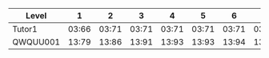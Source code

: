 <!-- Rank double -->
  
<table>
  <thead>
    <tr>
      <th>Level</th>
      <th>1</th>
      <th>2</th>
      <th>3</th>
      <th>4</th>
      <th>5</th>
      <th>6</th>
      <th>7</th>
      <th>8</th>
      <th>9</th>
      <th>10</th>
      <th>11</th>
      <th>12</th>
      <th>13</th>
      <th>14</th>
      <th>15</th>
      <th>16</th>
      <th>17</th>
      <th>18</th>
      <th>19</th>
      <th>20</th>
      <th>21</th>
      <th>22</th>
      <th>23</th>
      <th>24</th>
      <th>25</th>
      <th>26</th>
      <th>27</th>
      <th>28</th>
      <th>29</th>
      <th>30</th>
      <th>31</th>
      <th>32</th>
      <th>33</th>
      <th>34</th>
      <th>35</th>
      <th>36</th>
      <th>37</th>
      <th>38</th>
      <th>39</th>
      <th>40</th>
      <th>41</th>
      <th>42</th>
      <th>43</th>
      <th>44</th>
      <th>45</th>
      <th>46</th>
      <th>47</th>
      <th>48</th>
      <th>49</th>
      <th>50</th>
      <th>51</th>
      <th>52</th>
      <th>53</th>
      <th>54</th>
      <th>55</th>
      <th>56</th>
      <th>57</th>
      <th>58</th>
      <th>59</th>
      <th>60</th>
      <th>61</th>
      <th>62</th>
      <th>63</th>
      <th>64</th>
      <th>65</th>
      <th>66</th>
      <th>67</th>
      <th>68</th>
      <th>69</th>
      <th>70</th>
      <th>71</th>
      <th>72</th>
      <th>73</th>
      <th>74</th>
      <th>75</th>
      <th>76</th>
      <th>77</th>
      <th>78</th>
      <th>79</th>
      <th>80</th>
      <th>81</th>
      <th>82</th>
      <th>83</th>
      <th>84</th>
      <th>85</th>
      <th>86</th>
      <th>87</th>
      <th>88</th>
      <th>89</th>
      <th>90</th>
      <th>91</th>
      <th>92</th>
      <th>93</th>
      <th>94</th>
      <th>95</th>
      <th>96</th>
      <th>97</th>
      <th>98</th>
      <th>99</th>
      <th>100</th>
      <th>101</th>
      <th>102</th>
      <th>103</th>
      <th>104</th>
      <th>105</th>
      <th>106</th>
      <th>107</th>
      <th>108</th>
      <th>109</th>
      <th>110</th>
      <th>111</th>
      <th>112</th>
      <th>113</th>
      <th>114</th>
      <th>115</th>
      <th>116</th>
      <th>117</th>
      <th>118</th>
      <th>119</th>
      <th>120</th>
      <th>121</th>
      <th>122</th>
      <th>123</th>
      <th>124</th>
      <th>125</th>
      <th>126</th>
      <th>127</th>
      <th>128</th>
      <th>129</th>
      <th>130</th>
      <th>131</th>
      <th>132</th>
      <th>133</th>
      <th>134</th>
      <th>135</th>
      <th>136</th>
      <th>137</th>
      <th>138</th>
      <th>139</th>
      <th>140</th>
      <th>141</th>
      <th>142</th>
      <th>143</th>
      <th>144</th>
      <th>145</th>
      <th>146</th>
      <th>147</th>
      <th>148</th>
      <th>149</th>
      <th>150</th>
      <th>151</th>
      <th>152</th>
      <th>153</th>
      <th>154</th>
      <th>155</th>
      <th>156</th>
      <th>157</th>
      <th>158</th>
      <th>159</th>
      <th>160</th>
      <th>161</th>
      <th>162</th>
      <th>163</th>
      <th>164</th>
      <th>165</th>
      <th>166</th>
      <th>167</th>
      <th>168</th>
      <th>169</th>
      <th>170</th>
      <th>171</th>
      <th>172</th>
      <th>173</th>
      <th>174</th>
      <th>175</th>
      <th>176</th>
      <th>177</th>
      <th>178</th>
      <th>179</th>
      <th>180</th>
      <th>181</th>
      <th>182</th>
      <th>183</th>
      <th>184</th>
      <th>185</th>
      <th>186</th>
      <th>187</th>
      <th>188</th>
      <th>189</th>
      <th>190</th>
      <th>191</th>
      <th>192</th>
      <th>193</th>
      <th>194</th>
      <th>195</th>
      <th>196</th>
      <th>197</th>
      <th>198</th>
      <th>199</th>
      <th>200</th>
      <th>201</th>
      <th>202</th>
      <th>203</th>
      <th>204</th>
      <th>205</th>
      <th>206</th>
      <th>207</th>
      <th>208</th>
      <th>209</th>
      <th>210</th>
      <th>211</th>
      <th>212</th>
      <th>213</th>
      <th>214</th>
      <th>215</th>
      <th>216</th>
      <th>217</th>
      <th>218</th>
      <th>219</th>
      <th>220</th>
      <th>221</th>
      <th>222</th>
      <th>223</th>
      <th>224</th>
      <th>225</th>
      <th>226</th>
      <th>227</th>
      <th>228</th>
      <th>229</th>
      <th>230</th>
      <th>231</th>
      <th>232</th>
      <th>233</th>
      <th>234</th>
      <th>235</th>
      <th>236</th>
      <th>237</th>
      <th>238</th>
      <th>239</th>
      <th>240</th>
      <th>241</th>
      <th>242</th>
      <th>243</th>
      <th>244</th>
      <th>245</th>
      <th>246</th>
      <th>247</th>
      <th>248</th>
      <th>249</th>
      <th>250</th>
      <th>251</th>
      <th>252</th>
      <th>253</th>
      <th>254</th>
      <th>255</th>
      <th>256</th>
      <th>257</th>
      <th>258</th>
      <th>259</th>
      <th>260</th>
      <th>261</th>
      <th>262</th>
      <th>263</th>
      <th>264</th>
      <th>265</th>
      <th>266</th>
      <th>267</th>
      <th>268</th>
      <th>269</th>
      <th>270</th>
      <th>271</th>
      <th>272</th>
      <th>273</th>
      <th>274</th>
      <th>275</th>
      <th>276</th>
      <th>277</th>
      <th>278</th>
      <th>279</th>
      <th>280</th>
      <th>281</th>
      <th>282</th>
      <th>283</th>
      <th>284</th>
      <th>285</th>
      <th>286</th>
      <th>287</th>
      <th>288</th>
      <th>289</th>
      <th>290</th>
      <th>291</th>
      <th>292</th>
      <th>293</th>
      <th>294</th>
      <th>295</th>
      <th>296</th>
      <th>297</th>
      <th>298</th>
      <th>299</th>
      <th>300</th>
      <th>Total</th>
      <th>Rank</th>
      <th>Top</th>
    </tr>
  </thead>
  <tbody>
    <tr>
      <td>Tutor1</td>
      <td>03:66</td>
      <td>03:71</td>
      <td>03:71</td>
      <td>03:71</td>
      <td>03:71</td>
      <td>03:71</td>
      <td>03:72</td>
      <td>03:72</td>
      <td>03:72</td>
      <td>03:72</td>
      <td>03:72</td>
      <td>03:72</td>
      <td>03:73</td>
      <td>03:73</td>
      <td>03:73</td>
      <td>03:73</td>
      <td>03:73</td>
      <td>03:73</td>
      <td>03:73</td>
      <td>03:74</td>
      <td>03:74</td>
      <td>03:74</td>
      <td>03:74</td>
      <td>03:74</td>
      <td>03:74</td>
      <td>03:75</td>
      <td>03:75</td>
      <td>03:75</td>
      <td>03:75</td>
      <td>03:75</td>
      <td>03:75</td>
      <td>03:75</td>
      <td>03:75</td>
      <td>03:75</td>
      <td>03:76</td>
      <td>03:76</td>
      <td>03:76</td>
      <td>03:76</td>
      <td>03:76</td>
      <td>03:76</td>
      <td>03:76</td>
      <td>03:76</td>
      <td>03:76</td>
      <td>03:76</td>
      <td>03:76</td>
      <td>03:77</td>
      <td>03:77</td>
      <td>03:77</td>
      <td>03:77</td>
      <td>03:77</td>
      <td>03:77</td>
      <td>03:77</td>
      <td>03:77</td>
      <td>03:77</td>
      <td>03:77</td>
      <td>03:77</td>
      <td>03:78</td>
      <td>03:78</td>
      <td>03:78</td>
      <td>03:78</td>
      <td>03:79</td>
      <td>03:79</td>
      <td>03:79</td>
      <td>03:80</td>
      <td>03:80</td>
      <td>03:80</td>
      <td>03:80</td>
      <td>03:80</td>
      <td>03:81</td>
      <td>03:81</td>
      <td>03:81</td>
      <td>03:81</td>
      <td>03:82</td>
      <td>03:82</td>
      <td>03:82</td>
      <td>03:82</td>
      <td>03:82</td>
      <td>03:82</td>
      <td>03:83</td>
      <td>03:83</td>
      <td>03:83</td>
      <td>03:83</td>
      <td>03:83</td>
      <td>03:83</td>
      <td>03:83</td>
      <td>03:83</td>
      <td>03:83</td>
      <td>03:83</td>
      <td>03:83</td>
      <td>03:83</td>
      <td>03:83</td>
      <td>03:83</td>
      <td>03:83</td>
      <td>03:83</td>
      <td>03:84</td>
      <td>03:84</td>
      <td>03:84</td>
      <td>03:84</td>
      <td>03:84</td>
      <td>03:84</td>
      <td>03:84</td>
      <td>03:84</td>
      <td>03:84</td>
      <td>03:84</td>
      <td>03:84</td>
      <td>03:84</td>
      <td>03:84</td>
      <td>03:84</td>
      <td>03:84</td>
      <td>03:84</td>
      <td>03:84</td>
      <td>03:84</td>
      <td>03:84</td>
      <td>03:84</td>
      <td>03:84</td>
      <td>03:84</td>
      <td>03:84</td>
      <td>03:84</td>
      <td>03:84</td>
      <td>03:85</td>
      <td>03:85</td>
      <td>03:85</td>
      <td>03:85</td>
      <td>03:85</td>
      <td>03:85</td>
      <td>03:85</td>
      <td>03:85</td>
      <td>03:85</td>
      <td>03:85</td>
      <td>03:85</td>
      <td>03:85</td>
      <td>03:85</td>
      <td>03:86</td>
      <td>03:86</td>
      <td>03:86</td>
      <td>03:86</td>
      <td>03:86</td>
      <td>03:86</td>
      <td>03:86</td>
      <td>03:86</td>
      <td>03:86</td>
      <td>03:86</td>
      <td>03:87</td>
      <td>03:87</td>
      <td>03:87</td>
      <td>03:87</td>
      <td>03:87</td>
      <td>03:87</td>
      <td>03:87</td>
      <td>03:87</td>
      <td>03:87</td>
      <td>03:87</td>
      <td>03:87</td>
      <td>03:87</td>
      <td>03:87</td>
      <td>03:87</td>
      <td>03:87</td>
      <td>03:87</td>
      <td>03:87</td>
      <td>03:87</td>
      <td>03:88</td>
      <td>03:88</td>
      <td>03:88</td>
      <td>03:89</td>
      <td>03:89</td>
      <td>03:89</td>
      <td>03:89</td>
      <td>03:90</td>
      <td>03:90</td>
      <td>03:90</td>
      <td>03:90</td>
      <td>03:90</td>
      <td>03:90</td>
      <td>03:90</td>
      <td>03:90</td>
      <td>03:91</td>
      <td>03:91</td>
      <td>03:91</td>
      <td>03:91</td>
      <td>03:91</td>
      <td>03:91</td>
      <td>03:92</td>
      <td>03:92</td>
      <td>03:92</td>
      <td>03:92</td>
      <td>03:92</td>
      <td>03:92</td>
      <td>03:92</td>
      <td>03:92</td>
      <td>03:92</td>
      <td>03:92</td>
      <td>03:93</td>
      <td>03:93</td>
      <td>03:93</td>
      <td>03:94</td>
      <td>03:94</td>
      <td>03:94</td>
      <td>03:95</td>
      <td>03:95</td>
      <td>03:95</td>
      <td>03:95</td>
      <td>03:95</td>
      <td>03:95</td>
      <td>03:96</td>
      <td>03:96</td>
      <td>03:97</td>
      <td>03:99</td>
      <td>04:00</td>
      <td>04:00</td>
      <td>04:00</td>
      <td>04:00</td>
      <td>04:10</td>
      <td>04:20</td>
      <td>04:30</td>
      <td>04:40</td>
      <td>04:60</td>
      <td>04:70</td>
      <td>04:80</td>
      <td>04:90</td>
      <td>04:12</td>
      <td>04:12</td>
      <td>04:12</td>
      <td>04:13</td>
      <td>04:13</td>
      <td>04:14</td>
      <td>04:16</td>
      <td>04:16</td>
      <td>04:17</td>
      <td>04:17</td>
      <td>04:22</td>
      <td>04:23</td>
      <td>04:24</td>
      <td>04:24</td>
      <td>04:26</td>
      <td>04:29</td>
      <td>04:30</td>
      <td>04:32</td>
      <td>04:33</td>
      <td>04:37</td>
      <td>04:38</td>
      <td>04:39</td>
      <td>04:41</td>
      <td>04:42</td>
      <td>04:43</td>
      <td>04:44</td>
      <td>04:45</td>
      <td>04:52</td>
      <td>04:54</td>
      <td>04:57</td>
      <td>04:58</td>
      <td>04:59</td>
      <td>04:63</td>
      <td>04:71</td>
      <td>04:73</td>
      <td>04:76</td>
      <td>04:76</td>
      <td>04:79</td>
      <td>04:80</td>
      <td>04:80</td>
      <td>04:87</td>
      <td>04:89</td>
      <td>04:89</td>
      <td>04:95</td>
      <td>04:99</td>
      <td>05:40</td>
      <td>05:70</td>
      <td>05:80</td>
      <td>05:12</td>
      <td>05:17</td>
      <td>05:51</td>
      <td>06:27</td>
      <td>06:41</td>
      <td>06:47</td>
      <td>10:96</td>
      <td>12:42</td>
      <td>23:49</td>
      <td>23:89</td>
      <td></td>
      <td></td>
      <td></td>
      <td></td>
      <td></td>
      <td></td>
      <td></td>
      <td></td>
      <td></td>
      <td></td>
      <td></td>
      <td></td>
      <td></td>
      <td></td>
      <td></td>
      <td></td>
      <td></td>
      <td></td>
      <td></td>
      <td></td>
      <td></td>
      <td></td>
      <td></td>
      <td>7:05:96</td>
      <td>6:18:58</td>
      <td>2</td>
    </tr>
    <tr>
      <td>QWQUU001</td>
      <td>13:79</td>
      <td>13:86</td>
      <td>13:91</td>
      <td>13:93</td>
      <td>13:93</td>
      <td>13:94</td>
      <td>13:95</td>
      <td>13:95</td>
      <td>13:96</td>
      <td>13:97</td>
      <td>13:97</td>
      <td>13:99</td>
      <td>14:00</td>
      <td>14:10</td>
      <td>14:10</td>
      <td>14:30</td>
      <td>14:30</td>
      <td>14:50</td>
      <td>14:50</td>
      <td>14:50</td>
      <td>14:60</td>
      <td>14:60</td>
      <td>14:60</td>
      <td>14:70</td>
      <td>14:70</td>
      <td>14:70</td>
      <td>14:70</td>
      <td>14:70</td>
      <td>14:70</td>
      <td>14:70</td>
      <td>14:70</td>
      <td>14:80</td>
      <td>14:80</td>
      <td>14:80</td>
      <td>14:80</td>
      <td>14:80</td>
      <td>14:80</td>
      <td>14:80</td>
      <td>14:80</td>
      <td>14:90</td>
      <td>14:90</td>
      <td>14:90</td>
      <td>14:90</td>
      <td>14:10</td>
      <td>14:10</td>
      <td>14:10</td>
      <td>14:10</td>
      <td>14:10</td>
      <td>14:11</td>
      <td>14:11</td>
      <td>14:11</td>
      <td>14:11</td>
      <td>14:11</td>
      <td>14:11</td>
      <td>14:11</td>
      <td>14:11</td>
      <td>14:12</td>
      <td>14:12</td>
      <td>14:12</td>
      <td>14:12</td>
      <td>14:12</td>
      <td>14:12</td>
      <td>14:12</td>
      <td>14:12</td>
      <td>14:13</td>
      <td>14:13</td>
      <td>14:13</td>
      <td>14:13</td>
      <td>14:13</td>
      <td>14:13</td>
      <td>14:13</td>
      <td>14:14</td>
      <td>14:14</td>
      <td>14:14</td>
      <td>14:14</td>
      <td>14:14</td>
      <td>14:14</td>
      <td>14:15</td>
      <td>14:15</td>
      <td>14:15</td>
      <td>14:15</td>
      <td>14:15</td>
      <td>14:15</td>
      <td>14:15</td>
      <td>14:16</td>
      <td>14:16</td>
      <td>14:16</td>
      <td>14:16</td>
      <td>14:16</td>
      <td>14:16</td>
      <td>14:16</td>
      <td>14:16</td>
      <td>14:16</td>
      <td>14:17</td>
      <td>14:17</td>
      <td>14:17</td>
      <td>14:17</td>
      <td>14:17</td>
      <td>14:17</td>
      <td>14:18</td>
      <td>14:18</td>
      <td>14:18</td>
      <td>14:18</td>
      <td>14:18</td>
      <td>14:19</td>
      <td>14:19</td>
      <td>14:19</td>
      <td>14:19</td>
      <td>14:19</td>
      <td>14:19</td>
      <td>14:20</td>
      <td>14:20</td>
      <td>14:20</td>
      <td>14:21</td>
      <td>14:21</td>
      <td>14:21</td>
      <td>14:21</td>
      <td>14:21</td>
      <td>14:21</td>
      <td>14:21</td>
      <td>14:21</td>
      <td>14:22</td>
      <td>14:22</td>
      <td>14:22</td>
      <td>14:22</td>
      <td>14:22</td>
      <td>14:22</td>
      <td>14:22</td>
      <td>14:22</td>
      <td>14:22</td>
      <td>14:23</td>
      <td>14:23</td>
      <td>14:23</td>
      <td>14:23</td>
      <td>14:23</td>
      <td>14:23</td>
      <td>14:23</td>
      <td>14:23</td>
      <td>14:24</td>
      <td>14:24</td>
      <td>14:24</td>
      <td>14:24</td>
      <td>14:24</td>
      <td>14:24</td>
      <td>14:24</td>
      <td>14:24</td>
      <td>14:24</td>
      <td>14:25</td>
      <td>14:25</td>
      <td>14:25</td>
      <td>14:25</td>
      <td>14:25</td>
      <td>14:25</td>
      <td>14:25</td>
      <td>14:25</td>
      <td>14:25</td>
      <td>14:26</td>
      <td>14:26</td>
      <td>14:26</td>
      <td>14:26</td>
      <td>14:26</td>
      <td>14:26</td>
      <td>14:26</td>
      <td>14:26</td>
      <td>14:26</td>
      <td>14:26</td>
      <td>14:26</td>
      <td>14:26</td>
      <td>14:27</td>
      <td>14:27</td>
      <td>14:27</td>
      <td>14:27</td>
      <td>14:27</td>
      <td>14:27</td>
      <td>14:27</td>
      <td>14:27</td>
      <td>14:27</td>
      <td>14:27</td>
      <td>14:27</td>
      <td>14:28</td>
      <td>14:28</td>
      <td>14:28</td>
      <td>14:28</td>
      <td>14:28</td>
      <td>14:28</td>
      <td>14:28</td>
      <td>14:28</td>
      <td>14:28</td>
      <td>14:28</td>
      <td>14:28</td>
      <td>14:28</td>
      <td>14:28</td>
      <td>14:28</td>
      <td>14:28</td>
      <td>14:28</td>
      <td>14:29</td>
      <td>14:29</td>
      <td>14:29</td>
      <td>14:29</td>
      <td>14:29</td>
      <td>14:29</td>
      <td>14:29</td>
      <td>14:29</td>
      <td>14:29</td>
      <td>14:29</td>
      <td>14:29</td>
      <td>14:29</td>
      <td>14:30</td>
      <td>14:30</td>
      <td>14:30</td>
      <td>14:30</td>
      <td>14:31</td>
      <td>14:31</td>
      <td>14:31</td>
      <td>14:31</td>
      <td>14:31</td>
      <td>14:31</td>
      <td>14:31</td>
      <td>14:31</td>
      <td>14:31</td>
      <td>14:31</td>
      <td>14:32</td>
      <td>14:32</td>
      <td>14:32</td>
      <td>14:32</td>
      <td>14:32</td>
      <td>14:32</td>
      <td>14:32</td>
      <td>14:32</td>
      <td>14:32</td>
      <td>14:33</td>
      <td>14:33</td>
      <td>14:33</td>
      <td>14:33</td>
      <td>14:33</td>
      <td>14:33</td>
      <td>14:33</td>
      <td>14:33</td>
      <td>14:34</td>
      <td>14:34</td>
      <td>14:34</td>
      <td>14:34</td>
      <td>14:34</td>
      <td>14:34</td>
      <td>14:34</td>
      <td>14:34</td>
      <td>14:34</td>
      <td>14:34</td>
      <td>14:35</td>
      <td>14:35</td>
      <td>14:35</td>
      <td>14:35</td>
      <td>14:35</td>
      <td>14:35</td>
      <td>14:35</td>
      <td>14:35</td>
      <td>14:35</td>
      <td>14:35</td>
      <td>14:35</td>
      <td>14:35</td>
      <td>14:35</td>
      <td>14:35</td>
      <td>14:36</td>
      <td>14:36</td>
      <td>14:36</td>
      <td>14:36</td>
      <td>14:36</td>
      <td>14:36</td>
      <td>14:36</td>
      <td>14:36</td>
      <td>14:36</td>
      <td>14:37</td>
      <td>14:37</td>
      <td>14:37</td>
      <td>14:37</td>
      <td>14:37</td>
      <td>14:37</td>
      <td>14:37</td>
      <td>14:38</td>
      <td>14:38</td>
      <td>14:38</td>
      <td>14:38</td>
      <td>14:38</td>
      <td>14:39</td>
      <td>14:39</td>
      <td>14:39</td>
      <td>14:39</td>
      <td>14:39</td>
      <td>14:39</td>
      <td>14:39</td>
      <td>14:40</td>
      <td>14:40</td>
      <td>14:40</td>
      <td>14:40</td>
      <td>14:40</td>
      <td>14:40</td>
      <td>14:40</td>
      <td>14:40</td>
      <td>14:40</td>
      <td>14:40</td>
      <td>10:54:55</td>
      <td>10:54:55</td>
      <td>1</td>
    </tr>
  </tbody>
</table>
